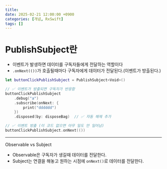 ```yaml
---
title: 
date: 2025-02-21 12:00:00 +0900
categories: [개념, RxSwift]
tags: []
---
```



# PublishSubject란

- 이벤트가 발생하면 데이터를 구독자들에게 전달하는 역할이다
- `.onNext(())`가 호출될때마다 구독자에게 데이터가 전달된다.(이벤트가 방출된다.)

```swift
let buttonClickPublishSubject = PublishSubject<Void>()

// ✅ 이벤트가 방출되면 구독자가 반응함
buttonClickPublishSubject
    .debug("a")
    .subscribe(onNext: {
        print("dddddd")
    })
    .disposed(by: disposeBag)  // ✅ 자동 해제 추가

// ✅ 이벤트 방출 (이 코드 없으면 아무 일도 안 일어남)
buttonClickPublishSubject.onNext(())
```

---

Observable vs Subject

- Observable은 구독자가 생길때 데이터를 전달한다.
- Subject는 연결을 해놓고 원하는 시점에 `onNext()`로 데이터를 전달한다.

